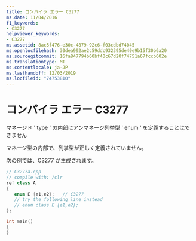 ```yaml
---
title: コンパイラ エラー C3277
ms.date: 11/04/2016
f1_keywords:
- C3277
helpviewer_keywords:
- C3277
ms.assetid: 8ac5f476-e30c-4879-92c6-f03cdbd74045
ms.openlocfilehash: 30dea992ae2c59ddc932395de40e9b15f30b6a20
ms.sourcegitcommit: 16fa847794b60bf40c67d20f74751a67fccb602e
ms.translationtype: MT
ms.contentlocale: ja-JP
ms.lasthandoff: 12/03/2019
ms.locfileid: "74753810"
---
```

# <a name="compiler-error-c3277"></a>コンパイラ エラー C3277

マネージド ' type ' の内部にアンマネージ列挙型 ' enum ' を定義することはできません

マネージ型の内部で、列挙型が正しく定義されていません。

次の例では、C3277 が生成されます。

```cpp
// C3277a.cpp
// compile with: /clr
ref class A
{
   enum E {e1,e2};   // C3277
   // try the following line instead
   // enum class E {e1,e2};
};

int main()
{
}
```
